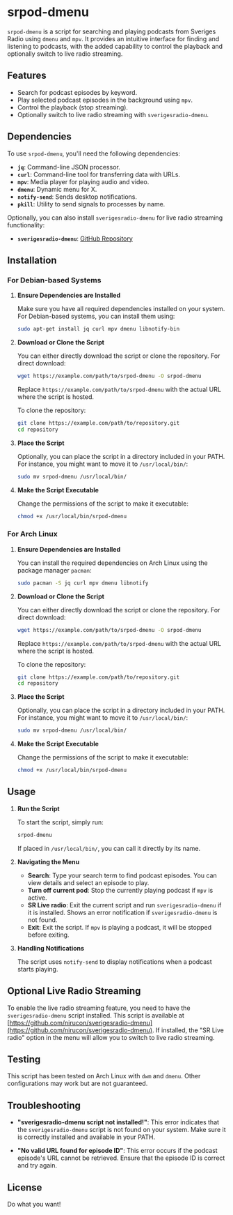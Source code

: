 # srpod-dmenu

`srpod-dmenu` is a script for searching and playing podcasts from Sveriges Radio using `dmenu` and `mpv`. It provides an intuitive interface for finding and listening to podcasts, with the added capability to control the playback and optionally switch to live radio streaming.

## Features

- Search for podcast episodes by keyword.
- Play selected podcast episodes in the background using `mpv`.
- Control the playback (stop streaming).
- Optionally switch to live radio streaming with `sverigesradio-dmenu`.

## Dependencies

To use `srpod-dmenu`, you'll need the following dependencies:

- **`jq`**: Command-line JSON processor.
- **`curl`**: Command-line tool for transferring data with URLs.
- **`mpv`**: Media player for playing audio and video.
- **`dmenu`**: Dynamic menu for X.
- **`notify-send`**: Sends desktop notifications.
- **`pkill`**: Utility to send signals to processes by name.

Optionally, you can also install `sverigesradio-dmenu` for live radio streaming functionality:

- **`sverigesradio-dmenu`**: [GitHub Repository](https://github.com/nirucon/sverigesradio-dmenu)

## Installation

### For Debian-based Systems

1. **Ensure Dependencies are Installed**

   Make sure you have all required dependencies installed on your system. For Debian-based systems, you can install them using:

   ```bash
   sudo apt-get install jq curl mpv dmenu libnotify-bin
   ```

2. **Download or Clone the Script**

   You can either directly download the script or clone the repository. For direct download:

   ```bash
   wget https://example.com/path/to/srpod-dmenu -O srpod-dmenu
   ```

   Replace `https://example.com/path/to/srpod-dmenu` with the actual URL where the script is hosted.

   To clone the repository:

   ```bash
   git clone https://example.com/path/to/repository.git
   cd repository
   ```

3. **Place the Script**

   Optionally, you can place the script in a directory included in your PATH. For instance, you might want to move it to `/usr/local/bin/`:

   ```bash
   sudo mv srpod-dmenu /usr/local/bin/
   ```

4. **Make the Script Executable**

   Change the permissions of the script to make it executable:

   ```bash
   chmod +x /usr/local/bin/srpod-dmenu
   ```

### For Arch Linux

1. **Ensure Dependencies are Installed**

   You can install the required dependencies on Arch Linux using the package manager `pacman`:

   ```bash
   sudo pacman -S jq curl mpv dmenu libnotify
   ```

2. **Download or Clone the Script**

   You can either directly download the script or clone the repository. For direct download:

   ```bash
   wget https://example.com/path/to/srpod-dmenu -O srpod-dmenu
   ```

   Replace `https://example.com/path/to/srpod-dmenu` with the actual URL where the script is hosted.

   To clone the repository:

   ```bash
   git clone https://example.com/path/to/repository.git
   cd repository
   ```

3. **Place the Script**

   Optionally, you can place the script in a directory included in your PATH. For instance, you might want to move it to `/usr/local/bin/`:

   ```bash
   sudo mv srpod-dmenu /usr/local/bin/
   ```

4. **Make the Script Executable**

   Change the permissions of the script to make it executable:

   ```bash
   chmod +x /usr/local/bin/srpod-dmenu
   ```

## Usage

1. **Run the Script**

   To start the script, simply run:

   ```bash
   srpod-dmenu
   ```

   If placed in `/usr/local/bin/`, you can call it directly by its name.

2. **Navigating the Menu**

   - **Search**: Type your search term to find podcast episodes. You can view details and select an episode to play.
   - **Turn off current pod**: Stop the currently playing podcast if `mpv` is active.
   - **SR Live radio**: Exit the current script and run `sverigesradio-dmenu` if it is installed. Shows an error notification if `sverigesradio-dmenu` is not found.
   - **Exit**: Exit the script. If `mpv` is playing a podcast, it will be stopped before exiting.

3. **Handling Notifications**

   The script uses `notify-send` to display notifications when a podcast starts playing.

## Optional Live Radio Streaming

To enable the live radio streaming feature, you need to have the `sverigesradio-dmenu` script installed. This script is available at [https://github.com/nirucon/sverigesradio-dmenu](https://github.com/nirucon/sverigesradio-dmenu). If installed, the "SR Live radio" option in the menu will allow you to switch to live radio streaming.

## Testing

This script has been tested on Arch Linux with `dwm` and `dmenu`. Other configurations may work but are not guaranteed.

## Troubleshooting

- **"sverigesradio-dmenu script not installed!"**: This error indicates that the `sverigesradio-dmenu` script is not found on your system. Make sure it is correctly installed and available in your PATH.

- **"No valid URL found for episode ID"**: This error occurs if the podcast episode's URL cannot be retrieved. Ensure that the episode ID is correct and try again.

## License

Do what you want!
